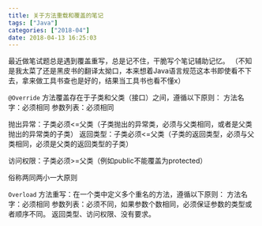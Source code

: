```yaml
---
title: 关于方法重载和覆盖的笔记
tags: ["Java"]
categories: ["2018-04"]
date: 2018-04-13 16:25:03
---
```


最近做笔试题总是遇到覆盖重写，总是记不住，干脆写个笔记辅助记忆。
（不知是我太菜了还是黑皮书的翻译太拗口，本来想着Java语言规范这本书即使看不下去，拿来做工具书查也是好的，结果当工具书也看不懂x）

`@Override`
方法覆盖存在于子类和父类（接口）之间，遵循以下原则：
方法名字：必须相同
参数列表：必须相同

抛出异常：子类必须<=父类（子类抛出的异常类，必须与父类相同，或者是父类抛出的异常类的子类）
返回类型：子类必须<=父类（子类的返回类型，必须与父类相同，必须是父类的返回类型的子类）

访问权限：子类必须>=父类（例如public不能覆盖为protected）

俗称两同两小一大原则

`Overload`
方法重写：在一个类中定义多个重名的方法，遵循以下原则：
方法名字：必须相同
参数列表：必须不同，如果参数个数相同，必须保证参数的类型或者顺序不同。
返回类型、访问权限、没有要求。
